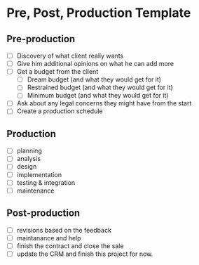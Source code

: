 # Pre, Post, Production Template

## Pre-production

- [ ] Discovery of what client really wants
- [ ] Give him additional opinions on what he can add more
- [ ] Get a budget from the client
  - [ ] Dream budget (and what they would get for it)
  - [ ] Restrained budget (and what they would get for it)
  - [ ] Minimum budget (and what they would get for it)
- [ ] Ask about any legal concerns they might have from the start
- [ ] Create a production schedule

## Production

- [ ] planning
- [ ] analysis
- [ ] design
- [ ] implementation
- [ ] testing & integration
- [ ] maintenance

## Post-production

- [ ] revisions based on the feedback
- [ ] maintanance and help
- [ ] finish the contract and close the sale
- [ ] update the CRM and finish this project for now.
